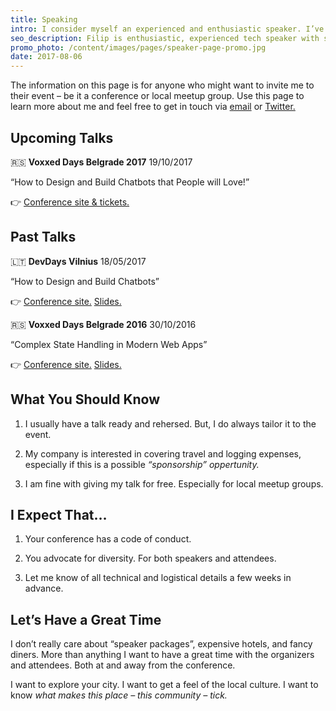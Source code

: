 ```yaml
---
title: Speaking
intro: I consider myself an experienced and enthusiastic speaker. I’ve been fortunate enough to speak at events and meetups of various sizes. It is a good oppertunity, I believe, for one to explore their passion with others.
seo_description: Filip is enthusiastic, experienced tech speaker with several conferences and meetups under his belt. Get in touch!
promo_photo: /content/images/pages/speaker-page-promo.jpg
date: 2017-08-06
---
```


The information on this page is for anyone who might want to invite me to their event – be it a conference or local meetup group. Use this page to learn more about me and feel free to get in touch via <a href="mailto:filipdanic7@gmail.com">email</a> or <a href="https://twitter.com/DanicFilip" target="_blank">Twitter.</a>

## Upcoming Talks

🇷🇸 **Voxxed Days Belgrade 2017** <span class="date-info">19/10/2017</span>

“How to Design and Build Chatbots that People will Love!”

👉 <a href="https://belgrade.voxxeddays.com/speakers/filip-danic" target="_blank">Conference site & tickets.</a>

## Past Talks

🇱🇹 **DevDays Vilnius** <span class="date-info">18/05/2017</span>

“How to Design and Build Chatbots”

👉 <a href="http://devdays.lt/filip/" target="_blank">Conference site.</a> <a href="https://speakerdeck.com/filipdanic/how-to-build-and-design-chatbots-devdays-vilnius-2017" target="_blank">Slides.</a>

🇷🇸 **Voxxed Days Belgrade 2016** <span class="date-info">30/10/2016</span>

“Complex State Handling in Modern Web Apps”

👉 <a href="https://belgrade.voxxeddays.com/16/talk/235/" target="_blank">Conference site.</a> <a href="https://speakerdeck.com/filipdanic/complex-state-handling-in-modern-web-apps-filip-danic-at-voxxed-days-belgrade-2016" target="_blank">Slides.</a>

## What You Should Know

1. I usually have a talk ready and rehersed. But, I do always tailor it to the event.

2. My company is interested in covering travel and logging expenses, especially if this is a possible _“sponsorship” oppertunity._

3. I am fine with giving my talk for free. Especially for local meetup groups.

## I Expect That…

1. Your conference has a code of conduct.

2. You advocate for diversity. For both speakers and attendees.

3. Let me know of all technical and logistical details a few weeks in advance.

## Let’s Have a Great Time

I don’t really care about “speaker packages”, expensive hotels, and fancy diners. More than anything I want to have a great time with the organizers and attendees. Both at and away from the conference.

I want to explore your city. I want to get a feel of the local culture. I want to know _what makes this place – this community – tick._
